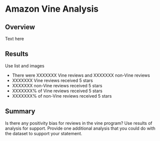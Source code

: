 # Amazon Vine Analysis
## Overview
Text here
## Results
Use list and images  
* There were XXXXXXX Vine reviews and XXXXXXX non-Vine reviews  
* XXXXXXX Vine reviews received 5 stars  
* XXXXXXX non-Vine reviews received 5 stars  
* XXXXXXX% of Vine reviews received 5 stars  
* XXXXXXX% of non-Vine reviews received 5 stars
## Summary
Is there any positivity bias for reviews in the vine program?  Use results of analysis for support.  Provide one additional analysis that you could do with the dataset to support your statement.

